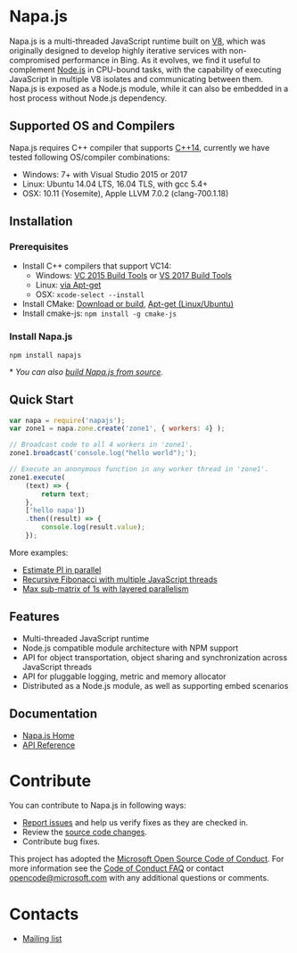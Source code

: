 # Napa.js
Napa.js is a multi-threaded JavaScript runtime built on [V8](https://github.com/v8/v8), which was originally designed to develop highly iterative services with non-compromised performance in Bing. As it evolves, we find it useful to complement [Node.js](https://nodejs.org) in CPU-bound tasks, with the capability of executing JavaScript in multiple V8 isolates and communicating between them. Napa.js is exposed as a Node.js module, while it can also be embedded in a host process without Node.js dependency.

## Supported OS and Compilers
Napa.js requires C++ compiler that supports [C++14](https://en.wikipedia.org/wiki/C%2B%2B14), currently we have tested following OS/compiler combinations: 
* Windows: 7+ with Visual Studio 2015 or 2017
* Linux: Ubuntu 14.04 LTS, 16.04 TLS, with gcc 5.4+ 
* OSX: 10.11 (Yosemite), Apple LLVM 7.0.2 (clang-700.1.18)

## Installation
### Prerequisites
* Install C++ compilers that support VC14: 
    * Windows: [VC 2015 Build Tools](http://landinghub.visualstudio.com/visual-cpp-build-tools) or [VS 2017 Build Tools](https://www.visualstudio.com/downloads/#build-tools-for-visual-studio-2017)
    * Linux: [via Apt-get](https://askubuntu.com/questions/618474/how-to-install-the-latest-gcurrently-5-1-in-ubuntucurrently-14-04)
    * OSX: `xcode-select --install`
* Install CMake: [Download or build](https://cmake.org/install/), [Apt-get (Linux/Ubuntu)](https://askubuntu.com/questions/355565/how-to-install-latest-cmake-version-in-linux-ubuntu-from-command-line)
* Install cmake-js: `npm install -g cmake-js`

### Install Napa.js
```
npm install napajs
```
\* *You can also [build Napa.js from source](https://github.com/Microsoft/napajs/wiki/build-napa.js-from-source).*

## Quick Start
```js
var napa = require('napajs');
var zone1 = napa.zone.create('zone1', { workers: 4} );

// Broadcast code to all 4 workers in 'zone1'.
zone1.broadcast('console.log("hello world");');

// Execute an anonymous function in any worker thread in 'zone1'.
zone1.execute(
    (text) => {
        return text;
    }, 
    ['hello napa'])
    .then((result) => {
        console.log(result.value);
    });
```
More examples:
* [Estimate PI in parallel](./examples/tutorial/estimate-pi-in-parallel)
* [Recursive Fibonacci with multiple JavaScript threads](./examples/tutorial/recursive-fibonacci)
* [Max sub-matrix of 1s with layered parallelism](./examples/tutorial/max-square-sub-matrix)

## Features
- Multi-threaded JavaScript runtime
- Node.js compatible module architecture with NPM support
- API for object transportation, object sharing and synchronization across JavaScript threads
- API for pluggable logging, metric and memory allocator
- Distributed as a Node.js module, as well as supporting embed scenarios

## Documentation
- [Napa.js Home](https://github.com/Microsoft/napajs/wiki)
- [API Reference](./docs/api/index.md)

# Contribute
You can contribute to Napa.js in following ways:

* [Report issues](https://github.com/Microsoft/napajs/issues) and help us verify fixes as they are checked in.
* Review the [source code changes](https://github.com/Microsoft/napajs/pulls).
* Contribute bug fixes.

This project has adopted the [Microsoft Open Source Code of Conduct](https://opensource.microsoft.com/codeofconduct/). For more information see the [Code of Conduct FAQ](https://opensource.microsoft.com/codeofconduct/faq/) or contact opencode@microsoft.com with any additional questions or comments.

# Contacts
* [Mailing list](https://groups.google.com/forum/#!forum/napajs)
